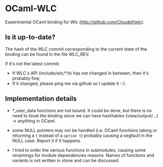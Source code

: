 OCaml-WLC
=========

Experimental OCaml binding for Wlc (http://github.com/Cloudef/wlc).

Is it up-to-date?
-----------------

The hash of the WLC commit corresponding to the current state of the
binding can be found in the file WLC_REV.

If it's not the latest commit:

- If WLC's API (include/wlc/*.h) has not changed in between,
  then it's probably fine;
- If it changed, please ping me via github so I update it :-).

Implementation details
----------------------

- *_user_data functions are not bound. It could be done, but
   there is no need to bloat the binding since we can have hashtables
   {view/output/...} -> anything in OCaml.

- some NULL pointers may not be handled (i.e. OCaml functions taking or
  returning a `t` instead of a `option t`) probably causing a segfault in the
  NULL case. Report it if it happens.

- I tried to order the various functions in submodules, causing some renamings
  for module dependencies reasons. Names of functions and variants is not
  written in stone and can be discussed.
